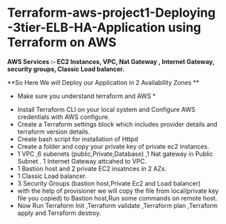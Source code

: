 # Terraform-aws-project1-Deploying -3tier-ELB-HA-Application using Terraform on AWS

__AWS Services :- EC2 Instances, VPC, Nat Gateway , Internet Gateway, security groups, Classic Load balancer.__

**So Here We will Deploy our Application in 2 Availability Zones **


* Make sure you understand terraform and AWS *
+ Install Terraform CLI on your local system and Configure AWS credentials with AWS configure.
+ Create a Terraform settings block which includes provider details and terraform version details.
+  Create bash script for installation of Httpd
+  Create a folder and copy your private key of private ec2 instances. 
+  1 VPC ,6 subenets (public,Private,Database) ,1 Nat gateway in Public Subnet . 1 Internet Gateway attcahed to VPC.
+  1 Bastion host and 2 private EC2 insatnces in 2 AZs.
+  1 Classic Load balancer.
+  3 Security Groups (bastion host,Private Ec2 and Load balancer)
+  with the help of provisioner we will copy the file from local(private key file you copied) to Bastion host,Run some commands on remote host.
+  Now Run Terraform Init ,Terraform validate ,Terraform plan ,Terraform apply and Terraform destroy.
